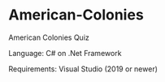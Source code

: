 # American-Colonies
American Colonies Quiz

Language: C# on .Net Framework

Requirements: Visual Studio (2019 or newer)
